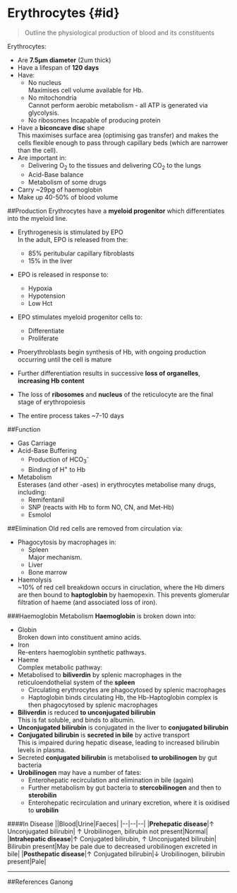 # Erythrocytes {#id}
> Outline the physiological production of blood and its constituents

Erythrocytes:
* Are **7.5μm diameter** (2um thick)
* Have a lifespan of **120 days**
* Have:
    * No nucleus  
    Maximises cell volume available for Hb.
    * No mitochondria  
    Cannot perform aerobic metabolism - all ATP is generated via glycolysis.
    * No ribosomes
    Incapable of producing protein
* Have a **biconcave disc** shape  
This maximises surface area (optimising gas transfer) and makes the cells flexible enough to pass through capillary beds (which are narrower than the cell).
* Are important in:
    * Delivering O<sub>2</sub> to the tissues and delivering CO<sub>2</sub> to the lungs
    * Acid-Base balance
    * Metabolism of some drugs
* Carry ~29pg of haemoglobin
* Make up 40-50% of blood volume

##Production
Erythrocytes have a **myeloid progenitor** which differentiates into the myeloid line.
* Erythrogenesis is stimulated by EPO  
In the adult, EPO is released from the:
  * 85% peritubular capillary fibroblasts
  * 15% in the liver
* EPO is released in response to:
    * Hypoxia
    * Hypotension
    * Low Hct
* EPO stimulates myeloid progenitor cells to:
  * Differentiate
  * Proliferate

* Proerythroblasts begin synthesis of Hb, with ongoing production occurring until the cell is mature
* Further differentiation results in successive **loss of organelles**, **increasing Hb content**
* The loss of **ribosomes** and **nucleus** of the reticulocyte are the final stage of erythropoiesis
* The entire process takes ~7-10 days


##Function
* Gas Carriage
* Acid-Base Buffering
    * Production of HCO<sub>3</sub><sup>-</sup>
    * Binding of H<sup>+</sup> to Hb
* Metabolism  
Esterases (and other -ases) in erythrocytes metabolise many drugs, including:
    * Remifentanil
    * SNP (reacts with Hb to form NO, CN, and Met-Hb)
    * Esmolol

##Elimination
Old red cells are removed from circulation via:
* Phagocytosis by macrophages in:
    * Spleen  
    Major mechanism.
    * Liver
    * Bone marrow
* Haemolysis  
~10% of red cell breakdown occurs in ciruclation, where the Hb dimers are then bound to **haptoglobin** by haemopexin. This prevents glomerular filtration of haeme (and associated loss of iron).

###Haemoglobin Metabolism
**Haemoglobin** is broken down into:
* Globin  
Broken down into constituent amino acids.
* Iron  
Re-enters haemoglobin synthetic pathways.
* Haeme  
Complex metabolic pathway:
* Metabolised to **biliverdin** by splenic macrophages in the reticuloendothelial system of the **spleen**
    * Circulating erythrocytes are phagocytosed by splenic macrophages
    * Haptoglobin binds circulating Hb, the Hb-Haptoglobin complex is then phagocytosed by splenic macrophages
* **Biliverdin** is reduced **to unconjugated bilirubin**  
This is fat soluble, and binds to albumin.
* **Unconjugated bilirubin** is conjugated in the liver to **conjugated bilirubin**
* **Conjugated bilirubin** is **secreted in bile** by active transport  
This is impaired during hepatic disease, leading to increased bilirubin levels in plasma.
* Secreted **conjugated bilirubin** is metabolised **to urobilinogen** by gut bacteria
* **Urobilinogen** may have a number of fates:
    * Enterohepatic recirculation and elimination in bile (again)
    * Further metabolism by gut bacteria to **stercobilinogen** and then to **sterobilin**
    * Enterohepatic recirculation and urinary excretion, where it is oxidised to **urobilin**


####In Disease
||Blood|Urine|Faeces|
|--|--|--|
|**Prehepatic disease**|↑ Unconjugated bilirubin| ↑ Urobilinogen, bilirubin not present|Normal|
|**Intrahepatic disease**|↑ Conjugated bilirubin, ↑ Unconjugated bilirubin| Bilirubin present|May be pale due to decreased urobilinogen excreted in bile|
|**Posthepatic disease**|↑ Conjugated bilirubin|↓ Urobilinogen, bilirubin present|Pale|



---
##References
Ganong
